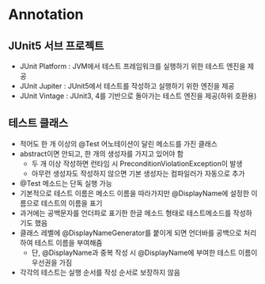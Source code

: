 # Annotation
## JUnit5 서브 프로젝트
- JUnit Platform : JVM에서 테스트 프레임워크를 실행하기 위한 테스트 엔진을 제공
- JUnit Jupiter : JUnit5에서 테스트를 작성하고 실행하기 위한 엔진을 제공
- JUnit Vintage : JUnit3, 4를 기반으로 돌아가는 테스트 엔진을 제공(하위 호환용)

## 테스트 클래스
- 적어도 한 개 이상의 @Test 어노테이션이 달린 메소드를 가진 클래스
- abstract이면 안되고, 한 개의 생성자를 가지고 있어야 함
    * 두 개 이상 작성하면 런타임 시 PreconditionViolationException이 발생
    * 아무런 생성자도 작성하지 않으면 기본 생성자는 컴파일러가 자동으로 추가
- @Test 메소드는 단독 실행 가능
- 기본적으로 테스트 이름은 메소드 이름을 따라가지만 @DisplayName에 설정한 이름으로 테스트의 이름을 표기
- 과거에는 공백문자를 언더파로 표기한 한글 메소드 형태로 테스트메소드를 작성하기도 했음
- 클래스 레벨에 @DisplayNameGenerator를 붙이게 되면 언더바를 공백으로 처리하여 테스트 이름을 부여해줌
    * 단, @DisplayName과 중복 작성 시 @DisplayName에 부여한 테스트 이름이 우선권을 가짐
- 각각의 테스트는 실행 순서를 작성 순서로 보장하지 않음